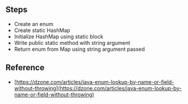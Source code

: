 ## Steps
* Create an enum
* Create static HashMap
* Initialize HashMap using static block
* Write public static method with string argument
* Return enum from Map using string argument passed

## Reference
* [https://dzone.com/articles/java-enum-lookup-by-name-or-field-without-throwing](https://dzone.com/articles/java-enum-lookup-by-name-or-field-without-throwing)